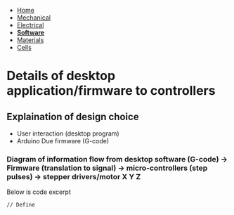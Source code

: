 - [Home](/3-DPrintingCornealOrganoids/index)
- [Mechanical](/3-DPrintingCornealOrganoids/mechanical)
- [Electrical](/3-DPrintingCornealOrganoids/electrical)
- **[Software](/3-DPrintingCornealOrganoids/software)**
- [Materials](/3-DPrintingCornealOrganoids/materials)
- [Cells](/3-DPrintingCornealOrganoids/cells)

# Details of desktop application/firmware to controllers

## Explaination of design choice
- User interaction (desktop program)
- Arduino Due firmware (G-code)

### Diagram of information flow from desktop software (G-code) -> Firmware (translation to signal) -> micro-controllers (step pulses) -> stepper drivers/motor X Y Z

Below is code excerpt
```
// Define

```
